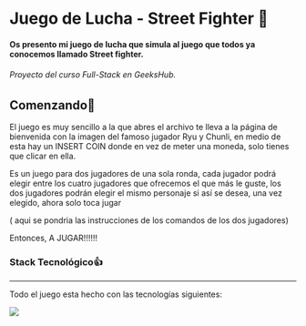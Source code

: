 # Juego de Lucha - Street Fighter 🚀️

#### Os presento mi juego de lucha que simula al juego que todos ya conocemos llamado Street fighter.

###### Proyecto del curso Full-Stack en GeeksHub.

## Comenzando🎉️

El juego es muy sencillo a la que abres el archivo te lleva a la página de bienvenida con la imagen del famoso jugador Ryu y Chunli, en medio de esta hay un INSERT COIN donde en vez de meter una moneda, solo tienes que clicar en ella.

Es un juego para dos jugadores de una sola ronda, cada jugador podrá elegir entre los cuatro jugadores que ofrecemos el que más le guste, los dos jugadores podrán elegir el mismo personaje si así se desea, una vez elegido, ahora solo toca jugar

( aqui se pondria las instrucciones de los comandos de los dos jugadores)

Entonces, A JUGAR!!!!!!

### Stack Tecnológico👍

---

Todo el juego esta hecho con las tecnologías siguientes:

<img src="../Images/readme images/html5css3js">

<img> <img>
